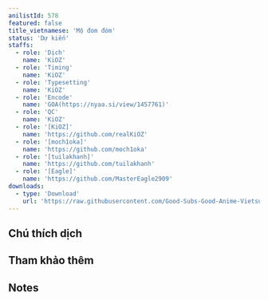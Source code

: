 ```yaml
---
anilistId: 578
featured: false
title_vietnamese: 'Mộ đom đóm'
status: 'Dự kiến'
staffs:
  - role: 'Dịch'
    name: 'KiOZ'
  - role: 'Timing'
    name: 'KiOZ'
  - role: 'Typesetting'
    name: 'KiOZ'
  - role: 'Encode'
    name: 'GOA(https://nyaa.si/view/1457761)'
  - role: 'QC'
    name: 'KiOZ'
  - role: '[KiOZ]'
    name: 'https://github.com/realKiOZ'
  - role: '[moch1oka]'
    name: 'https://github.com/moch1oka'
  - role: '[tuilakhanh]'
    name: 'https://github.com/tuilakhanh'
  - role: '[Eagle]'
    name: 'https://github.com/MasterEagle2909'
downloads:
  - type: 'Download'
    url: 'https://raw.githubusercontent.com/Good-Subs-Good-Anime-Vietsub/Good-Subs-Good-Anime-Vietsub.github.io/main/src/error/error-not-yet-started.png'
---
```

## Chú thích dịch



## Tham khảo thêm



## Notes
